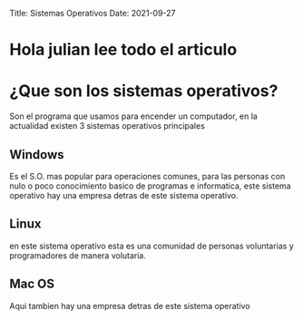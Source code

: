 Title: Sistemas Operativos
Date: 2021-09-27

# Hola julian lee todo el articulo

# ¿Que son los sistemas operativos?

Son el programa que usamos para encender un computador, en la actualidad existen 3 sistemas operativos principales

## Windows

Es el S.O. mas popular para operaciones comunes, para las personas con nulo o poco conocimiento basico de programas e informatica, este sistema operativo hay una empresa detras de este sistema operativo.

## Linux

en este sistema operativo esta es una comunidad de personas voluntarias y programadores de manera volutaria.

## Mac OS

Aqui tambien hay una empresa detras de este sistema operativo